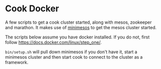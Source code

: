 # Cook Docker

A few scripts to get a cook cluster started, along with mesos, zookeeper and marathon. It makes use of [minimesos](http://minimesos.readthedocs.org/en/0.8.0) to get the mesos cluster started.

The scripts below assume you have docker installed. If you do not, first follow https://docs.docker.com/linux/step_one/.

`bin/setup.sh` will pull down minimesos if you don't have it, start a minimesos cluster and then start cook to connect to the cluster as a framework.

